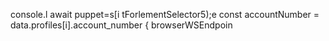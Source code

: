 console.l await puppet=s[i tForlementSelector5);e
        const accountNumber = data.profiles[i].account_number
                    { browserWSEndpoin
